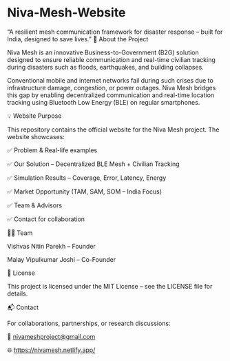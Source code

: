 # Niva-Mesh-Website
“A resilient mesh communication framework for disaster response – built for India, designed to save lives.”
🚨 About the Project

Niva Mesh is an innovative Business-to-Government (B2G) solution designed to ensure reliable communication and real-time civilian tracking during disasters such as floods, earthquakes, and building collapses.

Conventional mobile and internet networks fail during such crises due to infrastructure damage, congestion, or power outages. Niva Mesh bridges this gap by enabling decentralized communication and real-time location tracking using Bluetooth Low Energy (BLE) on regular smartphones.

💡 Website Purpose

This repository contains the official website for the Niva Mesh project.
The website showcases:

✅ Problem & Real-life examples

✅ Our Solution – Decentralized BLE Mesh + Civilian Tracking

✅ Simulation Results – Coverage, Error, Latency, Energy

✅ Market Opportunity (TAM, SAM, SOM – India Focus)

✅ Team & Advisors

✅ Contact for collaboration


👨‍💻 Team

Vishvas Nitin Parekh – Founder

Malay Vipulkumar Joshi – Co-Founder

📜 License

This project is licensed under the MIT License – see the LICENSE
 file for details.

📬 Contact

For collaborations, partnerships, or research discussions:

📧 nivameshproject@gmail.com

🌐 https://nivamesh.netlify.app/


